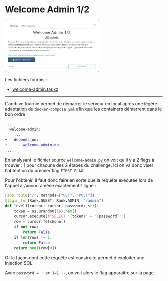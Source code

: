 # Welcome Admin 1/2

<img alt="énoncé du challenge" src="enonce.png" width=300>

Les fichiers fournis :
- [welcome-admin.tar.xz](welcome-admin.tar.xz)

----

L'archive fournie permet de démarrer le serveur en local après une légère adaptation du `docker-compose.yml` afin que les containers démarrent dans le bon ordre :

```diff docker-compose.yml
...
  welcome-admin:
    ...
+   depends_on:
+     - welcome-admin-db
...
```

En analysant le fichier source `welcome-admin.py` on voit qu'il y a 2 flags à trouver : 1 pour chacune des 2 étapes du challenge. Ici on va donc viser l'obtention du premier flag `FIRST_FLAG`.

Pour l'obtenir, il faut donc faire en sorte que la requête exécutée lors de l'appel à `/admin` ramène exactement 1 ligne :

```py
@app.route("/", methods=["GET", "POST"])
@login_for(Rank.GUEST, Rank.ADMIN, "/admin")
def level1(cursor: cursor, password: str):
    token = os.urandom(16).hex()
    cursor.execute(f"SELECT '{token}' = '{password}'")
    row = cursor.fetchone()
    if not row:
        return False
    if len(row) != 1:
        return False
    return bool(row[0])
```

Or la façon dont cette requête est construite permet d'exploiter une injection SQL.

Avec `password = ' or 1=1 --`, on voit alors le flag apparaître sur la page.
